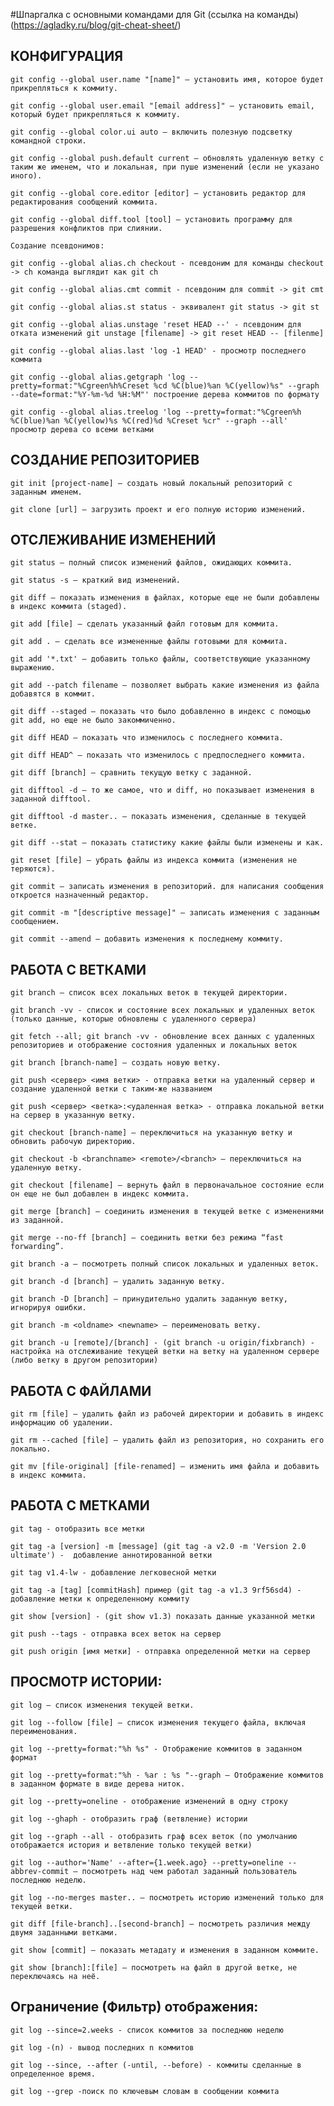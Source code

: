 

#Шпаргалка с основными командами для Git
(ссылка на команды)(https://agladky.ru/blog/git-cheat-sheet/)

## КОНФИГУРАЦИЯ
	git config --global user.name "[name]" — установить имя, которое будет прикрепляться к коммиту.

	git config --global user.email "[email address]" — установить email, который будет прикрепляться к коммиту.

	git config --global color.ui auto — включить полезную подсветку командной строки.

	git config --global push.default current — обновлять удаленную ветку с таким же именем, что и локальная, при пуше изменений (если не указано иного).

	git config --global core.editor [editor] — установить редактор для редактирования сообщений коммита.

	git config --global diff.tool [tool] — установить программу для разрешения конфликтов при слиянии.
	
	Создание псевдонимов:

	git config --global alias.ch checkout - псевдоним для команды checkout -> ch команда выглядит как git ch

	git config --global alias.cmt commit - псевдоним для commit -> git cmt

	git config --global alias.st status - эквивалент git status -> git st

	git config --global alias.unstage 'reset HEAD --' - псевдоним для отката изменений git unstage [filename] -> git reset HEAD -- [filenme]

	git config --global alias.last 'log -1 HEAD' - просмотр последнего коммита

	git config --global alias.getgraph 'log --pretty=format:"%Cgreen%h%Creset %cd %C(blue)%an %C(yellow)%s" --graph --date=format:"%Y-%m-%d %H:%M"' построение дерева коммитов по формату
	
	git config --global alias.treelog 'log --pretty=format:"%Cgreen%h %C(blue)%an %C(yellow)%s %C(red)%d %Creset %cr" --graph --all' просмотр дерева со всеми ветками
	
## СОЗДАНИЕ РЕПОЗИТОРИЕВ
	git init [project-name] — создать новый локальный репозиторий с заданным именем.

	git clone [url] — загрузить проект и его полную историю изменений.
	
## ОТСЛЕЖИВАНИЕ ИЗМЕНЕНИЙ
	
	git status — полный список изменений файлов, ожидающих коммита.

	git status -s — краткий вид изменений.

	git diff — показать изменения в файлах, которые еще не были добавлены в индекс коммита (staged).

	git add [file] — сделать указанный файл готовым для коммита.

	git add . — сделать все измененные файлы готовыми для коммита.

	git add '*.txt' — добавить только файлы, соответствующие указанному выражению.

	git add --patch filename — позволяет выбрать какие изменения из файла добавятся в коммит.

	git diff --staged — показать что было добавленно в индекс с помощью git add, но еще не было закоммиченно.

	git diff HEAD — показать что изменилось с последнего коммита.

	git diff HEAD^ — показать что изменилось с предпоследнего коммита.

	git diff [branch] — сравнить текущую ветку с заданной.

	git difftool -d — то же самое, что и diff, но показывает изменения в заданной difftool.

	git difftool -d master.. — показать изменения, сделанные в текущей ветке.

	git diff --stat — показать статистику какие файлы были изменены и как.

	git reset [file] — убрать файлы из индекса коммита (изменения не теряются).

	git commit — записать изменения в репозиторий. для написания сообщения откроется назначенный редактор.

	git commit -m "[descriptive message]" — записать изменения с заданным сообщением.

	git commit --amend — добавить изменения к последнему коммиту.
	
## РАБОТА С ВЕТКАМИ

	git branch — список всех локальных веток в текущей директории.
	
	git branch -vv - список и состояние всех локальных и удаленных веток (только данные, которые обновлены с удаленного сервера)
	
	git fetch --all; git branch -vv - обновление всех данных с удаленных репозиториев и отображение состояния удаленных и локальных веток

	git branch [branch-name] — создать новую ветку.
	
	git push <сервер> <имя ветки> - отправка ветки на удаленный сервер и создание удаленной ветки с таким-же названием
	
	git push <сервер> <ветка>:<удаленная ветка> - отправка локальной ветки на сервер в указанную ветку.

	git checkout [branch-name] — переключиться на указанную ветку и обновить рабочую директорию.

	git checkout -b <branchname> <remote>/<branch> — переключиться на удаленную ветку.

	git cheсkout [filename] — вернуть файл в первоначальное состояние если он еще не был добавлен в индекс коммита.

	git merge [branch] — соединить изменения в текущей ветке с изменениями из заданной.

	git merge --no-ff [branch] — соединить ветки без режима “fast forwarding”.

	git branch -a — посмотреть полный список локальных и удаленных веток.

	git branch -d [branch] — удалить заданную ветку.

	git branch -D [branch] — принудительно удалить заданную ветку, игнорируя ошибки.

	git branch -m <oldname> <newname> — переименовать ветку.
	
	git branch -u [remote]/[branch] - (git branch -u origin/fixbranch) - настройка на отслеживание текущей ветки на ветку на удаленном сервере (либо ветку в другом репозитории)
	
## РАБОТА С ФАЙЛАМИ

	git rm [file] — удалить файл из рабочей директории и добавить в индекс информацию об удалении.

	git rm --cached [file] — удалить файл из репозитория, но сохранить его локально.

	git mv [file-original] [file-renamed] — изменить имя файла и добавить в индекс коммита.	
	
## РАБОТА С МЕТКАМИ
	
	git tag - отобразить все метки

	git tag -a [version] -m [message] (git tag -a v2.0 -m 'Version 2.0 ultimate') -  добавление аннотированной ветки

	git tag v1.4-lw - добавление легковесной метки

	git tag -a [tag] [commitHash] пример (git tag -a v1.3 9rf56sd4) - добавление метки к определенному коммиту

	git show [version] - (git show v1.3) показать данные указанной метки

	git push --tags - отправка всех веток на сервер

	git push origin [имя метки] - отправка определенной метки на сервер

## ПРОСМОТР ИСТОРИИ:

	git log — список изменения текущей ветки.

	git log --follow [file] — список изменения текущего файла, включая переименования.

	git log --pretty=format:"%h %s" - Отображение коммитов в заданном формат
	
	git log --pretty=format:"%h - %ar : %s "--graph — Отображение коммитов в заданном формате в виде дерева ниток.

	git log --pretty=oneline - отображение изменений в одну строку

	git log --ghaph - отобразить граф (ветвление) истории
	
	git log --graph --all - отобразить граф всех веток (по умолчанию отображается история и ветвление только текущей ветки)

	git log --author='Name' --after={1.week.ago} --pretty=oneline --abbrev-commit — посмотреть над чем работал заданный пользователь последнюю неделю.

	git log --no-merges master.. — посмотреть историю изменений только для текущей ветки.

	git diff [file-branch]..[second-branch] — посмотреть различия между двумя заданными ветками.

	git show [commit] — показать метадату и изменения в заданном коммите.

	git show [branch]:[file] — посмотреть на файл в другой ветке, не переключаясь на неё.
	
	
##	Ограничение (Фильтр) отображения:
	
	git log --since=2.weeks - список коммитов за последнюю неделю

	git log -(n) - вывод последних n коммитов

	git log --since, --after (-until, --before) - коммиты сделанные в определенное время.

	git log --grep -поиск по ключевым словам в сообщении коммита